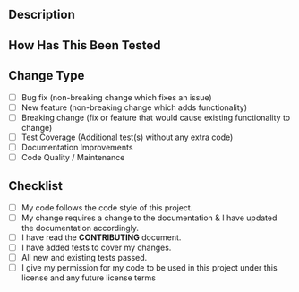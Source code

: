 <!--- Provide a general summary of your changes in the Pull Request Title above -->

## Description
<!--- Describe your changes in detail -->
<!--- Why is this change required? What problem does it solve? -->
<!--- If it fixes an open issue, please link to the issue here. -->

## How Has This Been Tested
<!--- Please describe in detail how you tested your changes. -->

## Change Type 
<!--- What types of changes does your code introduce? Put an `x` in all the boxes that apply: -->
  - [ ] Bug fix (non-breaking change which fixes an issue)
  - [ ] New feature (non-breaking change which adds functionality)
  - [ ] Breaking change (fix or feature that would cause existing functionality to change)
  - [ ] Test Coverage (Additional test(s) without any extra code)
  - [ ] Documentation Improvements 
  - [ ] Code Quality / Maintenance 

## Checklist
<!--- Go over all the following points, and put an `x` in all the boxes that apply. -->
<!--- If you're unsure about any of these, don't hesitate to ask. We're here to help! -->
  - [ ] My code follows the code style of this project.
  - [ ] My change requires a change to the documentation & I have updated the documentation accordingly.
  - [ ] I have read the **CONTRIBUTING** document.
  - [ ] I have added tests to cover my changes.
  - [ ] All new and existing tests passed.
  - [ ] I give my permission for my code to be used in this project under this license and any future license terms
